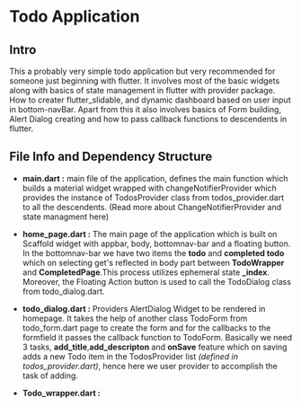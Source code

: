 # Todo Application

## Intro

This a probably very simple todo application but very recommended for someone just beginning with flutter.
It involves most of the basic widgets along with basics of state management in flutter with provider package.
How to creater flutter_slidable, and dynamic dashboard based on user input in bottom-navBar. Apart from this it also involves basics of Form building, Alert Dialog creating and how to pass callback functions to descendents in flutter.

## File Info and Dependency Structure

* **main.dart :** main file of the application, defines the main function which builds a material widget wrapped with changeNotifierProvider which provides the instance of TodosProvider class from todos_provider.dart to all the descendents. (Read more about ChangeNotifierProvider and state managment here)

* **home_page.dart :**  The main page of the  application which is built on Scaffold widget with appbar, body, bottomnav-bar and a floating button. In the bottomnav-bar we have two items the **todo** and **completed todo** which on selecting get's reflected in body part between **TodoWrapper** and **CompletedPage**.This process utilizes ephemeral state **_index**. Moreover, the Floating Action button is used to call the TodoDialog class from todo_dialog.dart.

* **todo_dialog.dart :** Providers AlertDialog Widget to be rendered in homepage. It takes the help of another class TodoForm from todo_form.dart page to create the form and for the callbacks to the formfield it passes the callback function to TodoForm. Basically we need 3 tasks, **add_title**,**add_descripton** and **onSave** feature which on saving adds a new Todo item in the TodosProvider list *(defined in todos_provider.dart)*, hence here we user provider to accomplish the task of adding.

* **Todo_wrapper.dart :**  